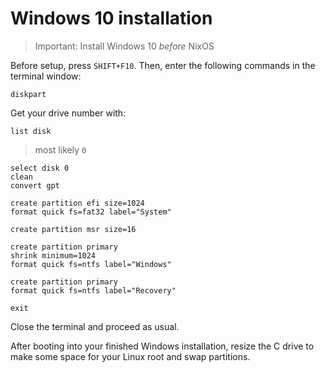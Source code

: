 # Windows 10 installation

> Important: Install Windows 10 *before* NixOS

Before setup, press `SHIFT+F10`. Then, enter the following commands in the terminal window:

```
diskpart
```

Get your drive number with:

```
list disk
```

> most likely `0`

```
select disk 0
clean
convert gpt

create partition efi size=1024
format quick fs=fat32 label="System"

create partition msr size=16

create partition primary
shrink minimum=1024
format quick fs=ntfs label="Windows"

create partition primary
format quick fs=ntfs label="Recovery"

exit
```

Close the terminal and proceed as usual.

After booting into your finished Windows installation, resize the C drive to make some space for your Linux root and swap partitions.
